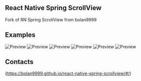 

## React Native Spring ScrollView
Fork of RN Spring ScrollView from bolan9999


## Examples
![Preview](./docs/demo1.gif)
![Preview](./docs/demo2.gif)
![Preview](./docs/RefreshAndroid.gif)
![Preview](./docs/RefreshIOS.gif)
![Preview](./docs/LoadingAndroid.gif)
![Preview](./docs/LoadingIOS.gif)

## Contacts

(https://bolan9999.github.io/react-native-spring-scrollview/#/)
